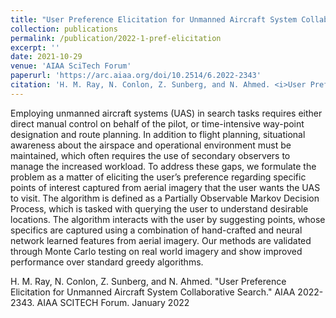```yaml
---
title: "User Preference Elicitation for Unmanned Aircraft System Collaborative Search"
collection: publications
permalink: /publication/2022-1-pref-elicitation
excerpt: ''
date: 2021-10-29
venue: 'AIAA SciTech Forum'
paperurl: 'https://arc.aiaa.org/doi/10.2514/6.2022-2343'
citation: 'H. M. Ray, N. Conlon, Z. Sunberg, and N. Ahmed. <i>User Preference Elicitation for Unmanned Aircraft System Collaborative Search</i>. AIAA 2022-2343. AIAA SCITECH Forum. January 2022.'
---
```

Employing unmanned aircraft systems (UAS) in search tasks requires either direct manual control on behalf of the pilot, or time-intensive way-point designation and route planning. In addition to flight planning, situational awareness about the airspace and operational environment must be maintained, which often requires the use of secondary observers to manage the increased workload. To address these gaps, we formulate the problem as a matter of eliciting the user’s preference regarding specific points of interest captured from aerial imagery that the user wants the UAS to visit. The algorithm is defined as a Partially Observable Markov Decision Process, which is tasked with querying the user to understand desirable locations. The algorithm interacts with the user by suggesting points, whose specifics are captured using a combination of hand-crafted and neural network learned features from aerial imagery. Our methods are validated through Monte Carlo testing on real world imagery and show improved performance over standard greedy algorithms.

<!--[Download paper here](http://academicpages.github.io/files/paper3.pdf) -->

H. M. Ray, N. Conlon, Z. Sunberg, and N. Ahmed. "User Preference Elicitation for Unmanned Aircraft System Collaborative Search." AIAA 2022-2343. AIAA SCITECH Forum. January 2022